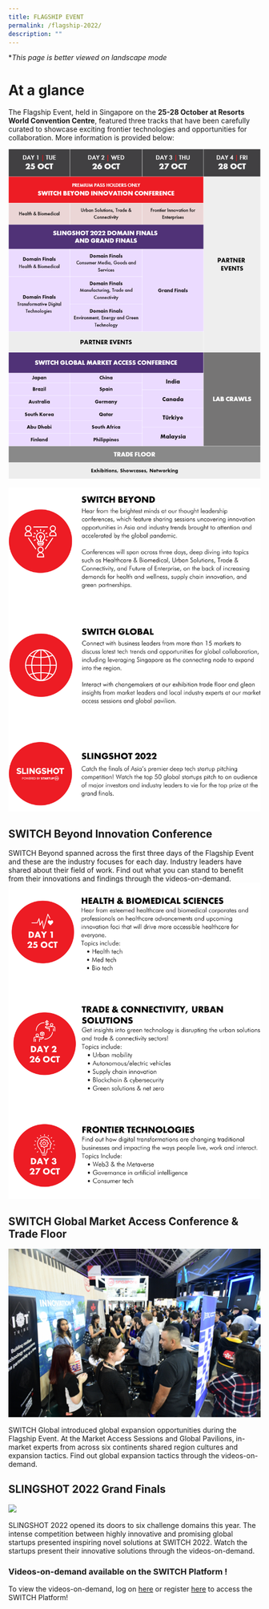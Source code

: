 ```yaml
---
title: FLAGSHIP EVENT
permalink: /flagship-2022/
description: ""
---
```

**This page is better viewed on landscape mode*
# **At a glance**
The Flagship Event, held in Singapore on the **25-28 October at Resorts World Convention Centre**, featured three tracks that have been carefully curated to showcase exciting frontier technologies and opportunities for collaboration. More information is provided below:

![SWITCH 2022 at a glance](/images/at%20a%20glance%202022.png)

![](/images/switch%202022%20landing%20page/yiran_2207%20before%20launch/2207%20before%20launch%20pillars%20final%20ver.png)

## **SWITCH Beyond Innovation Conference**

SWITCH Beyond spanned across the first three days of the Flagship Event and these are the industry focuses for each day. Industry leaders have shared about their field of work. Find out what you can stand to benefit from their innovations and findings through the videos-on-demand.
![](/images/switch%202022%20landing%20page/yiran_2207%20before%20launch/2207%20before%20launch%20beyond%20topics%20final%20ver.png)

## **SWITCH Global Market Access Conference & Trade Floor**

![SWITCH Global](/images/switch%20global%203.jpg)

SWITCH Global introduced global expansion opportunities during the Flagship Event. At the Market Access Sessions and Global Pavilions, in-market experts from across six continents shared region cultures and expansion tactics. Find out global expansion tactics through the videos-on-demand.

## **SLINGSHOT 2022 Grand Finals**

![](/images/slingshot%20day%202%20finals_web.jpeg)

SLINGSHOT 2022 opened its doors to six challenge domains this year. The intense competition between highly innovative and promising global startups presented inspiring novel solutions at SWITCH 2022. Watch the startups present their innovative solutions through the videos-on-demand.

### **Videos-on-demand available on the SWITCH Platform !**

 To view the videos-on-demand, log on [here](https://community.switchsg.org/login) or register [here](https://community.switchsg.org/register) to access the SWITCH Platform!